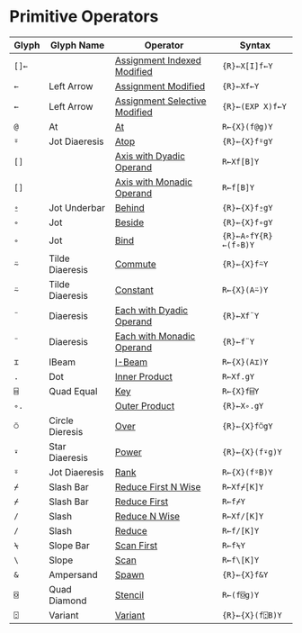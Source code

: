 <h1 class="heading"><span class="name">Primitive Operators</span></h1>

|Glyph|Glyph Name     |Operator                                                         |Syntax              |
|-----|---------------|-----------------------------------------------------------------|--------------------|
|`[]←`|&nbsp;         |[Assignment Indexed Modified](assignment-indexed-modified.md)    |`{R}←X[I]f←Y`       |
|`←`  |Left Arrow     |[Assignment Modified](assignment-modified.md)                    |`{R}←Xf←Y`          |
|`←`  |Left Arrow     |[Assignment Selective Modified](assignment-selective-modified.md)|`{R}←(EXP X)f←Y`    |
|`@`  |At             |[At](at.md)                                                      |`R←{X}(f@g)Y`       |
|`⍤`  |Jot Diaeresis  |[Atop](atop.md)                                                  |`{R}←{X}f⍤gY`       |
|`[]` |&nbsp;         |[Axis with Dyadic Operand](axis-with-dyadic-operand.md)          |`R←Xf[B]Y`          |
|`[]` |&nbsp;         |[Axis with Monadic Operand](axis-with-monadic-operand.md)        |`R←f[B]Y`           |
|`⍛`  |Jot Underbar   |[Behind](behind.md)                                              |`{R}←{X}f⍛gY`       |
|`∘`  |Jot            |[Beside](beside.md)                                              |`{R}←{X}f∘gY`       |
|`∘`  |Jot            |[Bind](bind.md)                                                  |`{R}←A∘fY{R}←(f∘B)Y`|
|`⍨`  |Tilde Diaeresis|[Commute](commute.md)                                            |`{R}←{X}f⍨Y`        |
|`⍨`  |Tilde Diaeresis|[Constant](constant.md)                                          |`R←{X}(A⍨)Y`        |
|`¨`  |Diaeresis      |[Each with Dyadic Operand](each/each-with-dyadic-operand.md)          |`{R}←Xf¨Y`          |
|`¨`  |Diaeresis      |[Each with Monadic Operand](each/each-with-monadic-operand.md)        |`{R}←f¨Y`           |
|`⌶`  |IBeam          |[I-Beam](../the-i-beam-operator/i-beam.md)                       |`R←{X}(A⌶)Y`        |
|`.`  |Dot            |[Inner Product](inner-product.md)                                |`R←Xf.gY`           |
|`⌸`  |Quad Equal     |[Key](key.md)                                                    |`R←{X}f⌸Y`          |
|`∘.` |&nbsp;         |[Outer Product](outer-product.md)                                |`{R}←X∘.gY`         |
|`⍥`  |Circle Dieresis|[Over](over.md)                                                  |`{R}←{X}f⍥gY`       |
|`⍣`  |Star Diaeresis |[Power](power.md)                                                |`{R}←{X}(f⍣g)Y`     |
|`⍤`  |Jot Diaeresis  |[Rank](rank.md)                                                  |`R←{X}(f⍤B)Y`       |
|`⌿`  |Slash Bar      |[Reduce First N Wise](reduce-first/reduce-first-n-wise.md)                    |`R←Xf⌿[K]Y`         |
|`⌿`  |Slash Bar      |[Reduce First](reduce-first/index.md)                                  |`R←f⌿Y`             |
|`/`  |Slash          |[Reduce N Wise](reduce/reduce-n-wise.md)                                |`R←Xf/[K]Y`         |
|`/`  |Slash          |[Reduce](reduce/index.md)                                              |`R←f/[K]Y`          |
|`⍀`  |Slope Bar      |[Scan First](scan-first.md)                                      |`R←f⍀Y`             |
|`\`  |Slope          |[Scan](scan.md)                                                  |`R←f\[K]Y`          |
|`&`  |Ampersand      |[Spawn](spawn.md)                                                |`{R}←{X}f&Y`        |
|`⌺`  |Quad Diamond   |[Stencil](stencil.md)                                            |`R←(f⌺g)Y`          |
|`⍠`  |Variant        |[Variant](variant.md)                                            |`{R}←{X}(f⍠B)Y`     |
